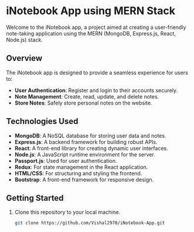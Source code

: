 # iNotebook App using MERN Stack

Welcome to the iNotebook app, a project aimed at creating a user-friendly note-taking application using the MERN (MongoDB, Express.js, React, Node.js) stack.

## Overview

The iNotebook app is designed to provide a seamless experience for users to:

- **User Authentication**: Register and login to their accounts securely.
- **Note Management**: Create, read, update, and delete notes.
- **Store Notes**: Safely store personal notes on the website.

## Technologies Used

- **MongoDB**: A NoSQL database for storing user data and notes.
- **Express.js**: A backend framework for building robust APIs.
- **React**: A front-end library for creating dynamic user interfaces.
- **Node.js**: A JavaScript runtime environment for the server.
- **Passport.js**: Used for user authentication.
- **Redux**: For state management in the React application.
- **HTML/CSS**: For structuring and styling the frontend.
- **Bootstrap**: A front-end framework for responsive design.

## Getting Started

1. Clone this repository to your local machine.

   ```bash
   git clone https://github.com/Vishal2970/iNotebook-App.git
